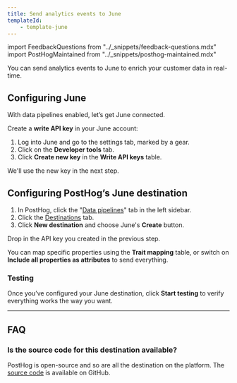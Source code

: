 ```yaml
---
title: Send analytics events to June
templateId:
    - template-june
---
```


import FeedbackQuestions from "../_snippets/feedback-questions.mdx"
import PostHogMaintained from "../_snippets/posthog-maintained.mdx"

You can send analytics events to June to enrich your customer data in real-time.


## Configuring June

With data pipelines enabled, let’s get June connected.

Create a **write API key** in your June account:

1. Log into June and go to the settings tab, marked by a gear.
2. Click on the **Developer tools** tab.
3. Click **Create new key** in the **Write API keys** table.

We'll use the new key in the next step.

## Configuring PostHog’s June destination

1. In PostHog, click the "[Data pipelines](https://us.posthog.com/pipeline/overview)" tab in the left sidebar.
2. Click the [Destinations](https://us.posthog.com/pipeline/destinations?search=june) tab.
3. Click **New destination** and choose June's **Create** button.

Drop in the API key you created in the previous step.

You can map specific properties using the **Trait mapping** table, or switch on **Include all properties as attributes** to send everything.

<HideOnCDPIndex>

### Testing

Once you’ve configured your June destination, click **Start testing** to verify everything works the way you want.

***

<TemplateParameters />

## FAQ

### Is the source code for this destination available?

PostHog is open-source and so are all the destination on the platform. The [source code](https://github.com/PostHog/posthog/blob/master/posthog/cdp/templates/june/template_june.py) is available on GitHub.

<PostHogMaintained />

<FeedbackQuestions />

</HideOnCDPIndex>